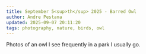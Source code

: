 ```yaml
---
title: September 5<sup>th</sup> 2025 - Barred Owl
author: Andre Pestana
updated: 2025-09-07 20:11:20
tags: photography, nature, birds, owl
---
```


<!-- excerpt -->

Photos of an owl I see frequently in a park I usually go.

<!-- excerpt -->

<FolderGallery dir="/sections/photography/posts/2025-09-05" sort="name-asc" />
